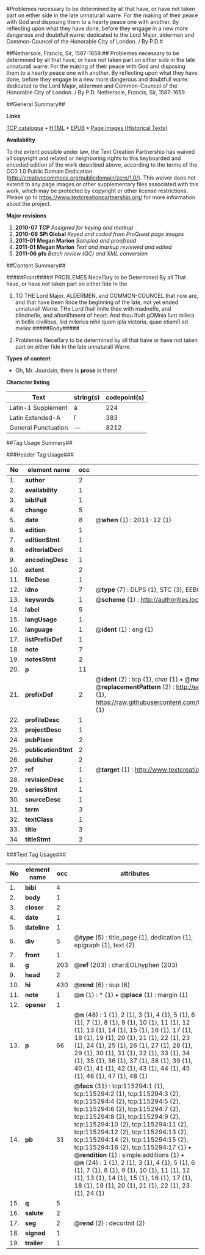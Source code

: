 #Problemes necessary to be determined by all that have, or have not taken part on either side in the late unnaturall warre. For the making of their peace with God and disposing them to a hearty peace one with another. By reflecting upon what they have done, before they engage in a new more dangerous and doubtfull warre: dedicated to the Lord Major, aldermen and Common-Councel of the Honorable City of London. / By P.D.#

##Nethersole, Francis, Sir, 1587-1659.##
Problemes necessary to be determined by all that have, or have not taken part on either side in the late unnaturall warre. For the making of their peace with God and disposing them to a hearty peace one with another. By reflecting upon what they have done, before they engage in a new more dangerous and doubtfull warre: dedicated to the Lord Major, aldermen and Common-Councel of the Honorable City of London. / By P.D.
Nethersole, Francis, Sir, 1587-1659.

##General Summary##

**Links**

[TCP catalogue](http://www.ota.ox.ac.uk/tcp/)  • 
[HTML](http://tei.it.ox.ac.uk/tcp/Texts-HTML/free/A89/A89918.html)  • 
[EPUB](http://tei.it.ox.ac.uk/tcp/Texts-EPUB/free/A89/A89918.epub) • 
[Page images (Historical Texts)](https://historicaltexts.jisc.ac.uk/eebo-99863112e)

**Availability**

To the extent possible under law, the Text Creation Partnership has waived all copyright and related or neighboring rights to this keyboarded and encoded edition of the work described above, according to the terms of the CC0 1.0 Public Domain Dedication (http://creativecommons.org/publicdomain/zero/1.0/). This waiver does not extend to any page images or other supplementary files associated with this work, which may be protected by copyright or other license restrictions. Please go to https://www.textcreationpartnership.org/ for more information about the project.

**Major revisions**

1. __2010-07__ __TCP__ *Assigned for keying and markup*
1. __2010-08__ __SPi Global__ *Keyed and coded from ProQuest page images*
1. __2011-01__ __Megan Marion__ *Sampled and proofread*
1. __2011-01__ __Megan Marion__ *Text and markup reviewed and edited*
1. __2011-06__ __pfs__ *Batch review (QC) and XML conversion*

##Content Summary##

#####Front#####
PROBLEMES Neceſſary to be Determined By all That have, or have not taken part on either ſide In the 
1. TO THE Lord Major, ALDERMEN, and COMMON-COUNCEL that now are, and that have been ſince the beginning of the late, not yet ended unnaturall Warre.
THe Lord ſhall ſmite thee with madneſſe, and blindneſſe, and aſtoniſhment of heart: And thou ſhalt gOMnia ſunt miſera in bellis civilibus, ſed miſerius nihil quam ipſa victoria, quae etiamſi ad melior
#####Body#####

1. Problemes Neceſſary to be determined by all that have or have not taken part on either ſide In the late unnaturall Warre.

**Types of content**

  * Oh, Mr. Jourdain, there is **prose** in there!

**Character listing**


|Text|string(s)|codepoint(s)|
|---|---|---|
|Latin-1 Supplement|à|224|
|Latin Extended-A|ſ|383|
|General Punctuation|—|8212|

##Tag Usage Summary##

###Header Tag Usage###

|No|element name|occ|attributes|
|---|---|---|---|
|1.|__author__|2||
|2.|__availability__|1||
|3.|__biblFull__|1||
|4.|__change__|5||
|5.|__date__|8| @__when__ (1) : 2011-12 (1)|
|6.|__edition__|1||
|7.|__editionStmt__|1||
|8.|__editorialDecl__|1||
|9.|__encodingDesc__|1||
|10.|__extent__|2||
|11.|__fileDesc__|1||
|12.|__idno__|7| @__type__ (7) : DLPS (1), STC (3), EEBO-CITATION (1), PROQUEST (1), VID (1)|
|13.|__keywords__|1| @__scheme__ (1) : http://authorities.loc.gov/ (1)|
|14.|__label__|5||
|15.|__langUsage__|1||
|16.|__language__|1| @__ident__ (1) : eng (1)|
|17.|__listPrefixDef__|1||
|18.|__note__|7||
|19.|__notesStmt__|2||
|20.|__p__|11||
|21.|__prefixDef__|2| @__ident__ (2) : tcp (1), char (1)  •  @__matchPattern__ (2) : ([0-9\-]+):([0-9IVX]+) (1), (.+) (1)  •  @__replacementPattern__ (2) : http://eebo.chadwyck.com/downloadtiff?vid=$1&page=$2 (1), https://raw.githubusercontent.com/textcreationpartnership/Texts/master/tcpchars.xml#$1 (1)|
|22.|__profileDesc__|1||
|23.|__projectDesc__|1||
|24.|__pubPlace__|2||
|25.|__publicationStmt__|2||
|26.|__publisher__|2||
|27.|__ref__|1| @__target__ (1) : http://www.textcreationpartnership.org/docs/. (1)|
|28.|__revisionDesc__|1||
|29.|__seriesStmt__|1||
|30.|__sourceDesc__|1||
|31.|__term__|3||
|32.|__textClass__|1||
|33.|__title__|3||
|34.|__titleStmt__|2||


###Text Tag Usage###

|No|element name|occ|attributes|
|---|---|---|---|
|1.|__bibl__|4||
|2.|__body__|1||
|3.|__closer__|2||
|4.|__date__|1||
|5.|__dateline__|1||
|6.|__div__|5| @__type__ (5) : title_page (1), dedication (1), epigraph (1), text (2)|
|7.|__front__|1||
|8.|__g__|203| @__ref__ (203) : char:EOLhyphen (203)|
|9.|__head__|2||
|10.|__hi__|430| @__rend__ (6) : sup (6)|
|11.|__note__|1| @__n__ (1) : * (1)  •  @__place__ (1) : margin (1)|
|12.|__opener__|1||
|13.|__p__|66| @__n__ (48) : 1 (1), 2 (1), 3 (1), 4 (1), 5 (1), 6 (1), 7 (1), 8 (1), 9 (1), 10 (1), 11 (1), 12 (1), 13 (1), 14 (1), 15 (1), 16 (1), 17 (1), 18 (1), 19 (1), 20 (1), 21 (1), 22 (1), 23 (1), 24 (1), 25 (1), 26 (1), 27 (1), 28 (1), 29 (1), 30 (1), 31 (1), 32 (1), 33 (1), 34 (1), 35 (1), 36 (1), 37 (1), 38 (1), 39 (1), 40 (1), 41 (1), 42 (1), 43 (1), 44 (1), 45 (1), 46 (1), 47 (1), 48 (1)|
|14.|__pb__|31| @__facs__ (31) : tcp:115294:1 (1), tcp:115294:2 (1), tcp:115294:3 (2), tcp:115294:4 (2), tcp:115294:5 (2), tcp:115294:6 (2), tcp:115294:7 (2), tcp:115294:8 (2), tcp:115294:9 (2), tcp:115294:10 (2), tcp:115294:11 (2), tcp:115294:12 (2), tcp:115294:13 (2), tcp:115294:14 (2), tcp:115294:15 (2), tcp:115294:16 (2), tcp:115294:17 (1)  •  @__rendition__ (1) : simple:additions (1)  •  @__n__ (24) : 1 (1), 2 (1), 3 (1), 4 (1), 5 (1), 6 (1), 7 (1), 8 (1), 9 (1), 10 (1), 11 (1), 12 (1), 13 (1), 14 (1), 15 (1), 16 (1), 17 (1), 18 (1), 19 (1), 20 (1), 21 (1), 22 (1), 23 (1), 24 (1)|
|15.|__q__|5||
|16.|__salute__|2||
|17.|__seg__|2| @__rend__ (2) : decorInit (2)|
|18.|__signed__|1||
|19.|__trailer__|1||

